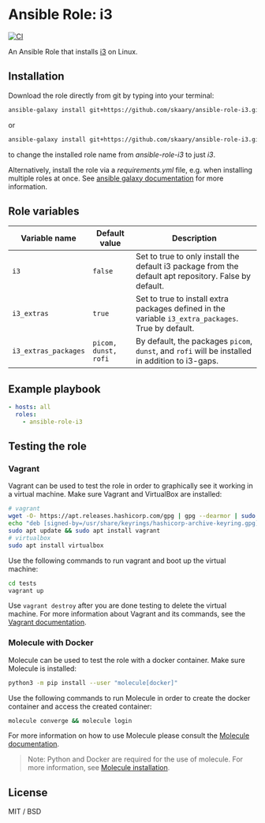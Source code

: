 # Ansible Role: i3
[![CI](https://github.com/skaary/ansible-role-i3/actions/workflows/ci.yml/badge.svg?branch=main&event=push)](https://github.com/skaary/ansible-role-i3/actions?query=workflow%3Ci)

An Ansible Role that installs [i3](https://i3wm.org/) on Linux.

## Installation

Download the role directly from git by typing into your terminal:

```bash
ansible-galaxy install git+https://github.com/skaary/ansible-role-i3.git
```

or

```bash
ansible-galaxy install git+https://github.com/skaary/ansible-role-i3.git,,i3
```

to change the installed role name from _ansible-role-i3_ to just _i3_.

Alternatively, install the role via a _requirements.yml_ file, e.g. when installing multiple roles at once. See [ansible galaxy documentation](https://galaxy.ansible.com/docs/using/installing.html#installing-multiple-roles-from-a-file) for more information.

## Role variables

| Variable name        | Default value        | Description                                                                                           |
| -------------------- | -------------------- | ----------------------------------------------------------------------------------------------------- |
| `i3`                 | `false`              | Set to true to only install the default i3 package from the default apt repository. False by default. |
| `i3_extras`          | `true`               | Set to true to install extra packages defined in the variable `i3_extra_packages`. True by default.   |
| `i3_extras_packages` | `picom, dunst, rofi` | By default, the packages `picom`, `dunst`, and `rofi` will be installed in addition to i3-gaps.       |

## Example playbook

```yaml
- hosts: all
  roles:
    - ansible-role-i3
```

## Testing the role

### Vagrant

Vagrant can be used to test the role in order to graphically see it working in a virtual machine. Make sure Vagrant and VirtualBox are installed:

```bash
# vagrant
wget -O- https://apt.releases.hashicorp.com/gpg | gpg --dearmor | sudo tee /usr/share/keyrings/hashicorp-archive-keyring.gpg
echo "deb [signed-by=/usr/share/keyrings/hashicorp-archive-keyring.gpg] https://apt.releases.hashicorp.com $(lsb_release -cs) main" | sudo tee /etc/apt/sources.list.d/hashicorp.list
sudo apt update && sudo apt install vagrant
# virtualbox 
sudo apt install virtualbox
```

Use the following commands to run vagrant and boot up the virtual machine:

```bash
cd tests
vagrant up
```

Use `vagrant destroy` after you are done testing to delete the virtual machine. For more information about Vagrant and its commands, see the [Vagrant documentation](https://www.vagrantup.com/docs/cli).

### Molecule with Docker

Molecule can be used to test the role with a docker container. Make sure Molecule is installed:

```bash
python3 -m pip install --user "molecule[docker]"
```

Use the following commands to run Molecule in order to create the docker container and access the created container:

```bash
molecule converge && molecule login
```

For more information on how to use Molecule please consult the [Molecule documentation](https://molecule.readthedocs.io/en/latest/getting-started.html).

> Note: Python and Docker are required for the use of molecule. For more information, see [Molecule installation](https://molecule.readthedocs.io/en/latest/installation.html).

## License

MIT / BSD
